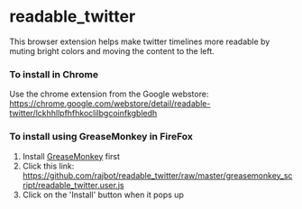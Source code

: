 readable_twitter
================

This browser extension helps make twitter timelines more readable by muting bright colors and moving the content to the left.

### To install in Chrome
Use the chrome extension from the Google webstore:
https://chrome.google.com/webstore/detail/readable-twitter/lckhhllpfhfhkoclilbgcoinfkgbledh

### To install using GreaseMonkey in FireFox
1. Install [GreaseMonkey](https://addons.mozilla.org/en-US/firefox/addon/greasemonkey/) first
2. Click this link: https://github.com/rajbot/readable_twitter/raw/master/greasemonkey_script/readable_twitter.user.js
3. Click on the 'Install' button when it pops up
